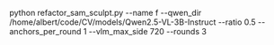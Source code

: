 python refactor_sam_sculpt.py --name f --qwen_dir /home/albert/code/CV/models/Qwen2.5-VL-3B-Instruct --ratio 0.5 --anchors_per_round 1 --vlm_max_side 720 --rounds 3
